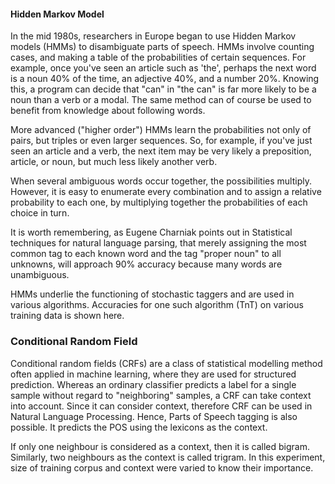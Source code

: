 #### Hidden Markov Model

In the mid 1980s, researchers in Europe began to use Hidden Markov models (HMMs) to disambiguate parts of speech. HMMs involve counting cases, and making a table of the probabilities of certain sequences. For example, once you've seen an article such as 'the', perhaps the next word is a noun 40% of the time, an adjective 40%, and a number 20%. Knowing this, a program can decide that "can" in "the can" is far more likely to be a noun than a verb or a modal. The same method can of course be used to benefit from knowledge about following words.

More advanced ("higher order") HMMs learn the probabilities not only of pairs, but triples or even larger sequences. So, for example, if you've just seen an article and a verb, the next item may be very likely a preposition, article, or noun, but much less likely another verb.

When several ambiguous words occur together, the possibilities multiply. However, it is easy to enumerate every combination and to assign a relative probability to each one, by multiplying together the probabilities of each choice in turn.

It is worth remembering, as Eugene Charniak points out in Statistical techniques for natural language parsing, that merely assigning the most common tag to each known word and the tag "proper noun" to all unknowns, will approach 90% accuracy because many words are unambiguous.

HMMs underlie the functioning of stochastic taggers and are used in various algorithms. Accuracies for one such algorithm (TnT) on various training data is shown here.

### Conditional Random Field

Conditional random fields (CRFs) are a class of statistical modelling method often applied in machine learning, where they are used for structured prediction. Whereas an ordinary classifier predicts a label for a single sample without regard to "neighboring" samples, a CRF can take context into account. Since it can consider context, therefore CRF can be used in Natural Language Processing. Hence, Parts of Speech tagging is also possible. It predicts the POS using the lexicons as the context.

If only one neighbour is considered as a context, then it is called bigram. Similarly, two neighbours as the context is called trigram. In this experiment, size of training corpus and context were varied to know their importance.

